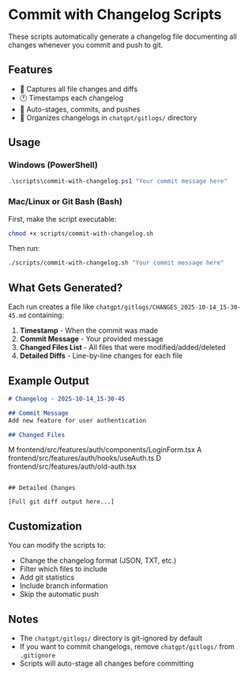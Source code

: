# Commit with Changelog Scripts

These scripts automatically generate a changelog file documenting all changes whenever you commit and push to git.

## Features

- 📝 Captures all file changes and diffs
- 🕐 Timestamps each changelog
- 💾 Auto-stages, commits, and pushes
- 📁 Organizes changelogs in `chatgpt/gitlogs/` directory

## Usage

### Windows (PowerShell)

```powershell
.\scripts\commit-with-changelog.ps1 "Your commit message here"
```

### Mac/Linux or Git Bash (Bash)

First, make the script executable:
```bash
chmod +x scripts/commit-with-changelog.sh
```

Then run:
```bash
./scripts/commit-with-changelog.sh "Your commit message here"
```

## What Gets Generated?

Each run creates a file like `chatgpt/gitlogs/CHANGES_2025-10-14_15-30-45.md` containing:

1. **Timestamp** - When the commit was made
2. **Commit Message** - Your provided message
3. **Changed Files List** - All files that were modified/added/deleted
4. **Detailed Diffs** - Line-by-line changes for each file

## Example Output

```markdown
# Changelog - 2025-10-14_15-30-45

## Commit Message
Add new feature for user authentication

## Changed Files
```
M       frontend/src/features/auth/components/LoginForm.tsx
A       frontend/src/features/auth/hooks/useAuth.ts
D       frontend/src/features/auth/old-auth.tsx
```

## Detailed Changes

[Full git diff output here...]
```

## Customization

You can modify the scripts to:
- Change the changelog format (JSON, TXT, etc.)
- Filter which files to include
- Add git statistics
- Include branch information
- Skip the automatic push

## Notes

- The `chatgpt/gitlogs/` directory is git-ignored by default
- If you want to commit changelogs, remove `chatgpt/gitlogs/` from `.gitignore`
- Scripts will auto-stage all changes before committing

